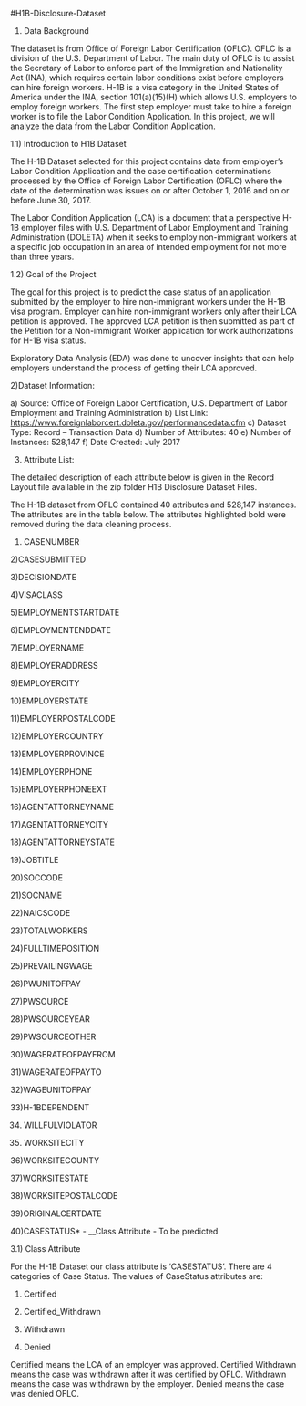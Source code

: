 #H1B-Disclosure-Dataset

1) Data Background

The dataset is from Office of Foreign Labor Certification (OFLC). OFLC is a division of the U.S. Department of Labor. The main duty of OFLC is to assist the Secretary of Labor to enforce part of the Immigration and Nationality Act (INA), which requires certain labor conditions exist before employers can hire foreign workers. 
H-1B is a visa category in the United States of America under the INA, section 101(a)(15)(H) which allows U.S. employers to employ foreign workers. The first step employer must take to hire a foreign worker is to file the Labor Condition Application. In this project, we will analyze the data from the Labor Condition Application.

1.1) Introduction to H1B Dataset

The H-1B Dataset selected for this project contains data from employer’s Labor Condition Application and the case certification determinations processed by the Office of Foreign Labor Certification (OFLC) where the date of the determination was issues on or after October 1, 2016 and on or before June 30, 2017.

The Labor Condition Application (LCA) is a document that a perspective H-1B employer files with U.S. Department of Labor Employment and Training Administration (DOLETA) when it seeks to employ non-immigrant workers at a specific job occupation in an area of intended employment for not more than three years.

1.2) Goal of the Project

The goal for this project is to predict the case status of an application submitted by the employer to hire non-immigrant workers under the H-1B visa program. Employer can hire non-immigrant workers only after their LCA petition is approved. The approved LCA petition is then submitted as part of the Petition for a Non-immigrant Worker application for work authorizations for H-1B visa status.

Exploratory Data Analysis (EDA) was done to uncover insights that can help employers understand the process of getting their LCA approved. 

2)Dataset Information:

a) Source: Office of Foreign Labor Certification, U.S. Department of Labor Employment and Training Administration 
b) List Link: https://www.foreignlaborcert.doleta.gov/performancedata.cfm 
c) Dataset Type: Record – Transaction Data 
d) Number of Attributes: 40 
e) Number of Instances: 528,147 
f) Date Created: July 2017

3) Attribute List:

The detailed description of each attribute below is given in the Record Layout file available in the zip folder H1B Disclosure Dataset Files.

The H-1B dataset from OFLC contained 40 attributes and 528,147 instances. The attributes are in the table below. The attributes highlighted bold were removed during the data cleaning process.

1) CASENUMBER

2)CASESUBMITTED 

3)DECISIONDATE 

4)VISACLASS 

5)EMPLOYMENTSTARTDATE 

6)EMPLOYMENTENDDATE 

7)EMPLOYERNAME 

8)EMPLOYERADDRESS 

9)EMPLOYERCITY 

10)EMPLOYERSTATE 

11)EMPLOYERPOSTALCODE 

12)EMPLOYERCOUNTRY 

13)EMPLOYERPROVINCE 

14)EMPLOYERPHONE 

15)EMPLOYERPHONEEXT 

16)AGENTATTORNEYNAME 

17)AGENTATTORNEYCITY 

18)AGENTATTORNEYSTATE 

19)JOBTITLE 

20)SOCCODE 

21)SOCNAME 

22)NAICSCODE 

23)TOTALWORKERS 

24)FULLTIMEPOSITION 

25)PREVAILINGWAGE 

26)PWUNITOFPAY 

27)PWSOURCE 

28)PWSOURCEYEAR 

29)PWSOURCEOTHER 

30)WAGERATEOFPAYFROM 

31)WAGERATEOFPAYTO 

32)WAGEUNITOFPAY 

33)H-1BDEPENDENT 

34) WILLFULVIOLATOR 

35) WORKSITECITY 

36)WORKSITECOUNTY 

37)WORKSITESTATE 

38)WORKSITEPOSTALCODE 

39)ORIGINALCERTDATE 

40)CASESTATUS* - __Class Attribute - To be predicted

3.1) Class Attribute

For the H-1B Dataset our class attribute is ‘CASESTATUS’. There are 4 categories of Case Status. The values of CaseStatus attributes are:

1) Certified 

2) Certified_Withdrawn 

3) Withdrawn 

4) Denied

Certified means the LCA of an employer was approved. Certified Withdrawn means the case was withdrawn after it was certified by OFLC. Withdrawn means the case was withdrawn by the employer. Denied means the case was denied OFLC.

